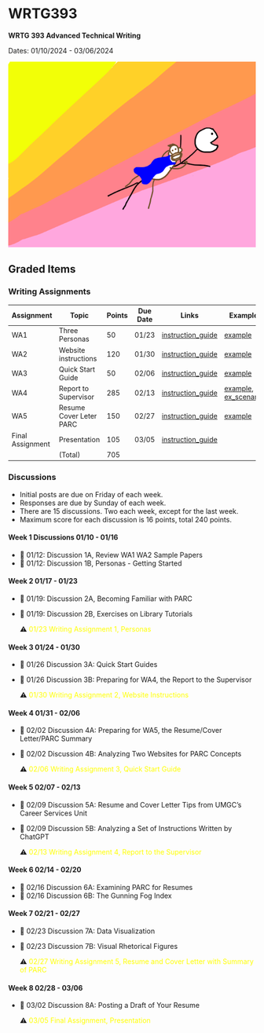 # WRTG393

**WRTG 393 Advanced Technical Writing**

Dates: 01/10/2024 - 03/06/2024

![Distraction Monkey!](image.png)

## Graded Items

### Writing Assignments


| Assignment | Topic | Points | Due Date | Links | Example |
|-|-|-|-|-|-|
| WA1 | Three Personas | 50 | 01/23 | [instruction_guide](Writing_Assignment_Guides/WRTG393_WA1_Personas_2024_ff_.pdf) | [example](Writing_Assignment_Guides/WRTG393_WA1_Example_Personas.pdf) |
| WA2 | Website instructions | 120 | 01/30 | [instruction_guide](Writing_Assignment_Guides/WRTG393_WA2_Website_Instructions_2024_ff_.pdf) |[example](Writing_Assignment_Guides/WRTG393_WA2_Example_Website_Instruction.pdf) |
| WA3 | Quick Start Guide | 50 | 02/06 | [instruction_guide](Writing_Assignment_Guides\WRTG393_WA3_Quick_Start_Guide_2024_ff_.pdf)| [example](Writing_Assignment_Guides/WRTG393_WA3_Example_QuickStart.pdf) |  
| WA4 | Report to Supervisor | 285 | 02/13 | [instruction_guide](Writing_Assignment_Guides\WRTG393_WA4_Report_to_Supervisor_2024_ff_.pdf)| [example](Writing_Assignment_Guides/WRTG393_WA4_Example_Report_to_Supervisor.pdf), [ex_scenario](Writing_Assignment_Guides/WRTG393_WA4_Example_Scenario.pdf) |
| WA5 | Resume Cover Leter PARC | 150 | 02/27 | [instruction_guide](Writing_Assignment_Guides\WRTG393_WA5_Resume_Cover_Letter_PARC_2024_ff_.pdf)|[example](Writing_Assignment_Guides/WRTG393_WA5_Example_PARC%20Analysis.pdf) |
| Final Assignment | Presentation | 105 | 03/05 | [instruction_guide](Writing_Assignment_Guides\WRTG393_Final_Assignment_Presentation_2024_ff_.pdf) |
||(Total)|705||


### Discussions

- Initial posts are due on Friday of each week.  
- Responses are due by Sunday of each week.  
- There are 15 discussions. Two each week, except for the last week.
- Maximum score for each discussion is 16 points, total 240 points.

#### Week 1 Discussions 01/10 - 01/16
  
- :bookmark_tabs: 01/12: Discussion 1A, Review WA1 WA2 Sample Papers
- :bookmark_tabs: 01/12: Discussion 1B, Personas - Getting Started

#### Week 2 01/17 - 01/23

- :bookmark_tabs: 01/19: Discussion 2A, Becoming Familiar with PARC
- :bookmark_tabs: 01/19: Discussion 2B, Exercises on Library Tutorials

    :warning: <span style="color:yellow">01/23 Writing Assignment 1, Personas</span>

#### Week 3 01/24 - 01/30

- :bookmark_tabs: 01/26 Discussion 3A: Quick Start Guides
- :bookmark_tabs: 01/26 Discussion 3B: Preparing for WA4, the Report to the Supervisor

    :warning: <span style="color:yellow">01/30 Writing Assignment 2,  Website Instructions</span>



#### Week 4 01/31 - 02/06

- :bookmark_tabs: 02/02 Discussion 4A: Preparing for WA5, the Resume/Cover Letter/PARC Summary
- :bookmark_tabs: 02/02 Discussion 4B: Analyzing Two Websites for PARC Concepts

    :warning: <span style="color:yellow">02/06 Writing Assignment 3, Quick Start Guide</span>
 

#### Week 5 02/07 - 02/13

- :bookmark_tabs: 02/09 Discussion 5A: Resume and Cover Letter Tips from UMGC’s Career Services Unit
- :bookmark_tabs: 02/09 Discussion 5B: Analyzing a Set of Instructions Written by ChatGPT

    :warning: <span style="color:yellow">02/13 Writing Assignment 4, Report to the Supervisor</span>

#### Week 6 02/14 - 02/20

- :bookmark_tabs: 02/16 Discussion 6A: Examining PARC for Resumes
- :bookmark_tabs: 02/16 Discussion 6B: The Gunning Fog Index

#### Week 7 02/21 - 02/27

- :bookmark_tabs: 02/23 Discussion 7A: Data Visualization
- :bookmark_tabs: 02/23 Discussion 7B: Visual Rhetorical Figures

    :warning: <span style="color:yellow">02/27 Writing Assignment 5, Resume and Cover Letter with Summary of PARC</span>

#### Week 8 02/28 - 03/06

- :bookmark_tabs: 03/02 Discussion 8A: Posting a Draft of Your Resume

    :warning: <span style="color:yellow">03/05 Final Assignment, Presentation</span>

